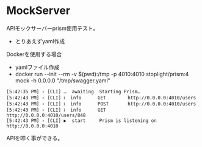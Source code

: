 # MockServer
APIモックサーバーprism使用テスト。
- とりあえずyaml作成

Dockerを使用する場合
- yamlファイル作成
- docker run --init --rm -v $(pwd):/tmp -p 4010:4010 stoplight/prism:4 mock -h 0.0.0.0 "/tmp/swagger.yaml"

``` 
[5:42:35 PM] › [CLI] …  awaiting  Starting Prism…
[5:42:43 PM] › [CLI] ℹ  info      GET        http://0.0.0.0:4010/users
[5:42:43 PM] › [CLI] ℹ  info      POST       http://0.0.0.0:4010/users
[5:42:43 PM] › [CLI] ℹ  info      GET        http://0.0.0.0:4010/users/848
[5:42:43 PM] › [CLI] ▶  start     Prism is listening on http://0.0.0.0:4010 
```

APIを叩く事ができる。


